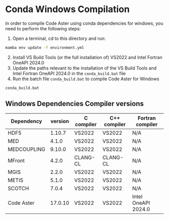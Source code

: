 # Conda Windows Compilation

In order to compile Code Aster using conda dependencies for windows, you need to perform the following steps:

1. Open a terminal, cd to this directory and run:

```cmd
mamba env update -f environment.yml
```

2. Install VS Build Tools (or the full installation of) VS2022 and Intel Fortran OneAPI 2024.0
3. Update the paths relevant to the installation of the VS Build Tools and Intel Fortran OneAPI 2024.0 in the `conda_build.bat` file
4. Run the batch file `conda_build.bat` to compile Code Aster for Windows

```cmd
conda_build.bat
```

## Windows Dependencies Compiler versions

| Dependency  | version | C compiler | C++ compiler | Fortran compiler    | 
|-------------|---------|------------|--------------|---------------------|
| HDF5        | 1.10.7  | VS2022     | VS2022       | N/A                 |
| MED         | 4.1.0   | VS2022     | VS2022       | N/A                 |
| MEDCOUPLING | 9.10.0  | VS2022     | VS2022       | N/A                 |
| MFront      | 4.2.0   | CLANG-CL   | CLANG-CL     | N/A                 |
| MGIS        | 2.2.0   | VS2022     | VS2022       | N/A                 |
| METIS       | 5.1.0   | VS2022     | VS2022       | N/A                 |
| SCOTCH      | 7.0.4   | VS2022     | VS2022       | N/A                 |
| Code Aster  | 17.0.10 | VS2022     | VS2022       | Intel OneAPI 2024.0 |


